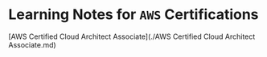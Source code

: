 # Learning Notes for `AWS` Certifications


[AWS Certified Cloud Architect Associate](./AWS Certified Cloud Architect Associate.md)
